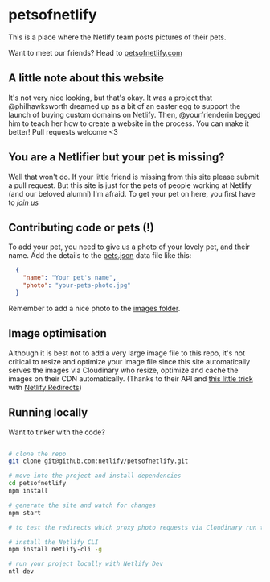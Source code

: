 # petsofnetlify

This is a place where the Netlify team posts pictures of their pets.

Want to meet our friends? Head to [petsofnetlify.com](http://petsofnetlify.com)


## A little note about this website

It's not very nice looking, but that's okay. It was a project that @philhawksworth dreamed up as a bit of an easter egg to support the launch of buying custom domains on Netlify. Then, @yourfrienderin begged him to teach her how to create a website in the process. You can make it better! Pull requests welcome <3


## You are a Netlifier but your pet is missing?

Well that won't do. If your little friend is missing from this site please submit a pull request. But this site is just for the pets of people working at Netlify (and our beloved alumni) I'm afraid. To get your pet on here, you first have to _[join us](https://www.netlify.com/careers/?utm_source=github&utm_medium=petsofnetlify-pnh&utm_campaign=devex)_


## Contributing code or pets (!)

To add your pet, you need to give us a photo of your lovely pet, and their name. Add the details to the [pets.json](/netlify/petsofnetlify/blob/master/src/_data/pets.json) data file like this:

```json
  {
    "name": "Your pet's name",
    "photo": "your-pets-photo.jpg"
  }
```

Remember to add a nice photo to the [images folder](/netlify/petsofnetlify/tree/master/src/images).


## Image optimisation

Although it is best not to add a very large image file to this repo, it's not critical to resize and optimize your image file since this site automatically serves the images via Cloudinary who resize, optimize and cache the images on their CDN automatically. (Thanks to their API and [this little trick](https://github.com/netlify/petsofnetlify/blob/ba622cfd46613d2e20948fe4ade4cdf9fc9a0660/netlify.toml#L5-L8) with [Netlify Redirects](https://docs.netlify.com/routing/overview/?utm_source=github&utm_medium=petsofnetlfy-pnh&utm_campaign=devex))

## Running locally

Want to tinker with the code?

```sh

# clone the repo
git clone git@github.com:netlify/petsofnetlify.git

# move into the project and install dependencies
cd petsofnetlify
npm install

# generate the site and watch for changes
npm start

# to test the redirects which proxy photo requests via Cloudinary run the build with Netlify CLI (you need your own free Cloudinary account to try this out on your own site)

# install the Netlify CLI
npm install netlify-cli -g

# run your project locally with Netlify Dev
ntl dev

```
